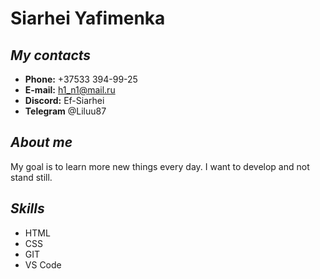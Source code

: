 # Siarhei Yafimenka   

## *My contacts*

+ **Phone:** +37533 394-99-25
+ **E-mail:** h1_n1@mail.ru
+ **Discord:** Ef-Siarhei
+ **Telegram** @Liluu87  

## *About me*
My goal is to learn more new things every day. I want to develop and not stand still.


## *Skills*
+ HTML
+ CSS
+ GIT
+ VS Code